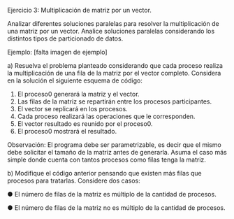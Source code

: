 Ejercicio 3: Multiplicación de matriz por un vector.

Analizar diferentes soluciones paralelas para resolver la multiplicación de una matriz por un vector. Analice soluciones paralelas considerando los distintos tipos de particionado de datos.

Ejemplo: [falta imagen de ejemplo]

a) Resuelva el problema planteado considerando que cada proceso realiza la multiplicación de una fila de la matriz por el vector completo. Considera en la solución el siguiente esquema de código:
1. El proceso0 generará la matriz y el vector.
2. Las filas de la matriz se repartirán entre los procesos participantes. 
3. El vector se replicará en los procesos.
4. Cada proceso realizará las operaciones que le corresponden.
5. El vector resultado es reunido por el proceso0.
6. El proceso0 mostrará el resultado.

Observación: El programa debe ser parametrizable, es decir que el mismo debe solicitar el tamaño de la matriz antes de generarla. Asuma el caso más simple donde cuenta con tantos procesos como filas tenga la matriz.

b) Modifique el código anterior pensando que existen más filas que procesos para tratarlas. Considere dos casos:

● El número de filas de la matriz es múltiplo de la cantidad de procesos.

● El número de filas de la matriz no es múltiplo de la cantidad de procesos.
